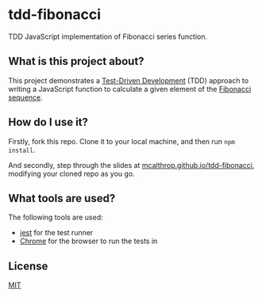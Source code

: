 # tdd-fibonacci

TDD JavaScript implementation of Fibonacci series function.

## What is this project about?

This project demonstrates a [Test-Driven Development](https://en.wikipedia.org/wiki/Test-driven_development) (TDD) approach to writing a JavaScript function to calculate a given element of the [Fibonacci sequence](https://en.wikipedia.org/wiki/Fibonacci_number).

## How do I use it?

Firstly, fork this repo. Clone it to your local machine, and then run `npm install`.

And secondly, step through the slides at [mcalthrop.github.io/tdd-fibonacci](http://mcalthrop.github.io/tdd-fibonacci/#1), modifying your cloned repo as you go.

## What tools are used?

The following tools are used:

- [jest](https://jestjs.io/) for the test runner
- [Chrome](https://www.google.com/chrome/) for the browser to run the tests in

## License

[MIT](LICENSE)
